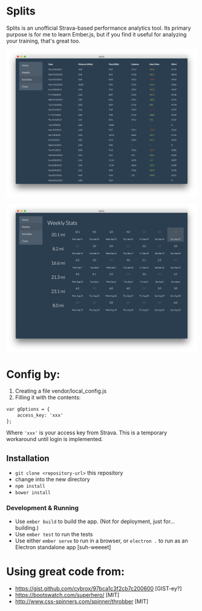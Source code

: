 # Splits

Splits is an unofficial Strava-based performance analytics tool. Its primary purpose is for me to learn Ember.js, but if you find it useful for analyzing your training, that's great too.

![Screenshot](./screen1.png)

![Screenshot](./screen2.png)

# Config by:

1. Creating a file vendor/local_config.js
2. Filling it with the contents:

```
var gOptions = {
    access_key: 'xxx'
};
```

Where `'xxx'` is your access key from Strava. This is a temporary workaround until login is implemented.

## Installation

* `git clone <repository-url>` this repository
* change into the new directory
* `npm install`
* `bower install`

### Development & Running

* Use `ember build` to build the app. (Not for deployment, just for... building.)
* Use `ember test` to run the tests
* Use either `ember serve` to run in a browser, or `electron .` to run as an Electron standalone app [suh-weeeet]

# Using great code from:

- https://gist.github.com/cybrox/97bca1c3f2cb7c200600 [GIST-ey?]
- https://bootswatch.com/superhero/ [MIT]
- http://www.css-spinners.com/spinner/throbber [MIT]